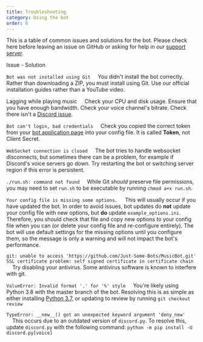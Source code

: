 ```yaml
---
title: Troubleshooting
category: Using the bot
order: 6
---
```


This is a table of common issues and solutions for the bot. Please check here before leaving an issue on GitHub or asking for help in our [support server](https://discord.gg/bots).

Issue - Solution

`Bot was not installed using Git` 
&nbsp;&nbsp;&nbsp;&nbsp;You didn't install the bot correctly. Rather than downloading a ZIP, you must install using Git. Use our official installation guides rather than a YouTube video.

Lagging while playing music
&nbsp;&nbsp;&nbsp;&nbsp;Check your CPU and disk usage. Ensure that you have enough bandwidth. Check your voice channel's bitrate. Check there isn't a [Discord issue](https://status.discordapp.com).

`Bot can't login, bad credentials` 
&nbsp;&nbsp;&nbsp;&nbsp;Check you copied the correct token from your [bot application page](https://discordapp.com/developers/applications/me) into your config file. It is called **Token**, not Client Secret.

`WebSocket connection is closed` 
&nbsp;&nbsp;&nbsp;&nbsp;The bot tries to handle websocket disconnects, but sometimes there can be a problem, for example if Discord's voice servers go down. Try restarting the bot or switching server region if this error is persistent.

`./run.sh: command not found`
&nbsp;&nbsp;&nbsp;&nbsp;While Git *should* preserve file permissions, you may need to set `run.sh` to be executable by running `chmod a+x run.sh`.

`Your config file is missing some options.`
&nbsp;&nbsp;&nbsp;&nbsp;This will usually occur if you have updated the bot. In order to avoid issues, bot updates do **not** update your config file with new options, but **do** update `example_options.ini`. Therefore, you should check that file and copy new options to your config file when you can (or delete your config file and re-configure entirely). The bot will use default settings for the missing options until you configure them, so the message is only a warning and will not impact the bot's performance.

`git: unable to access 'https://github.com/Just-Some-Bots/MusicBot.git' SSL certificate problem: self signed certificate in certificate chain`
&nbsp;&nbsp;&nbsp;&nbsp;Try disabling your antivirus. Some antivirus software is known to interfere with git.

`ValueError: Invalid format '.' for '%' style`
&nbsp;&nbsp;&nbsp;&nbsp;You're likely using Python 3.8 with the master branch of the bot. Resolving this is as simple as either installing [Python 3.7](https://www.python.org/ftp/python/3.7.0/python-3.7.0.exe), or updating to review by running `git checkout review`

`TypeError: __new__() got an unexpected keyword argument 'deny_new'`
&nbsp;&nbsp;&nbsp;&nbsp;This occurs due to an outdated version of `discord.py`. To resolve this, update `discord.py` with the following command: `python -m pip install -U discord.py[voice]`
